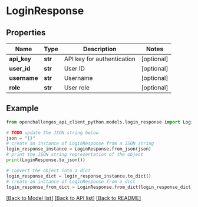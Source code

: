 # LoginResponse


## Properties

Name | Type | Description | Notes
------------ | ------------- | ------------- | -------------
**api_key** | **str** | API key for authentication | [optional] 
**user_id** | **str** | User ID | [optional] 
**username** | **str** | Username | [optional] 
**role** | **str** | User role | [optional] 

## Example

```python
from openchallenges_api_client_python.models.login_response import LoginResponse

# TODO update the JSON string below
json = "{}"
# create an instance of LoginResponse from a JSON string
login_response_instance = LoginResponse.from_json(json)
# print the JSON string representation of the object
print(LoginResponse.to_json())

# convert the object into a dict
login_response_dict = login_response_instance.to_dict()
# create an instance of LoginResponse from a dict
login_response_from_dict = LoginResponse.from_dict(login_response_dict)
```
[[Back to Model list]](../README.md#documentation-for-models) [[Back to API list]](../README.md#documentation-for-api-endpoints) [[Back to README]](../README.md)


